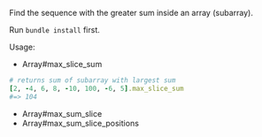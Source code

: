Find the sequence with the greater sum inside an array (subarray).

Run `bundle install` first.

Usage:

* Array#max_slice_sum
```ruby
# returns sum of subarray with largest sum
[2, -4, 6, 8, -10, 100, -6, 5].max_slice_sum
#=> 104
```

* Array#max_sum_slice
* Array#max_sum_slice_positions
